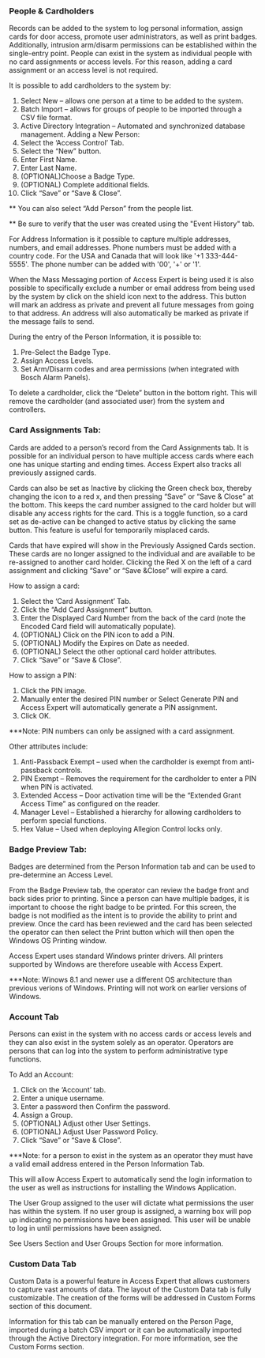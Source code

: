 ### People & Cardholders
Records can be added to the system to log personal information, assign cards for door access, promote
user administrators, as well as print badges. Additionally, intrusion arm/disarm permissions can be
established within the single-entry point. People can exist in the system as individual people with no card 
assignments or access levels. For this reason, adding a card assignment or an access level is not required.

It is possible to add cardholders to the system by:

1. Select New – allows one person at a time to be added to the system. 
2. Batch Import – allows for groups of people to be imported through a CSV file format.
3. Active Directory Integration – Automated and synchronized database management.
Adding a New Person:
1. Select the ‘Access Control’ Tab.
2. Select the “New” button.
3. Enter First Name.
4. Enter Last Name.
5. (OPTIONAL)Choose a Badge Type.
6. (OPTIONAL) Complete additional 
fields.
7. Click “Save” or “Save & Close”.

** You can also select “Add Person” from 
the people list.

** Be sure to verify that the user was created using the "Event History" tab.

For Address Information is it possible to 
capture multiple addresses, numbers, and 
email addresses. Phone numbers must be 
added with a country code. For the USA and Canada that will look like '+1 333-444-5555'. The phone number 
can be added with '00', '+' or '1'.

When the Mass Messaging portion of Access Expert is being used it is also possible to specifically exclude a 
number or email address from being used by the system by click on the shield icon next to the address. This 
button will mark an address as private and prevent all future messages from going to that address. An address 
will also automatically be marked as private if the message fails to send.

During the entry of the Person Information, it is possible to:

1. Pre-Select the Badge Type.
2. Assign Access Levels.
3. Set Arm/Disarm codes and area permissions (when integrated with Bosch Alarm Panels).

To delete a cardholder, click the “Delete” button in the bottom right. This will remove the cardholder (and 
associated user) from the system and controllers.

### Card Assignments Tab:

Cards are added to a person’s record from the Card Assignments tab. It is possible for an individual person to 
have multiple access cards where each one has unique starting and ending times. Access Expert also tracks all
previously assigned cards.

Cards can also be set as Inactive by clicking the Green check box, thereby changing the icon to a red x, and then 
pressing “Save” or “Save & Close” at the bottom. This keeps the card number assigned to the card holder but 
will disable any access rights for the card. This is a toggle function, so a card set as de-active can be changed to 
active status by clicking the same button. This feature is useful for temporarily misplaced cards.

Cards that have expired will show in the Previously Assigned Cards section. These cards are no longer assigned 
to the individual and are available to be re-assigned to another card holder. Clicking the Red X on the left of a 
card assignment and clicking “Save” or “Save &Close” will expire a card.

How to assign a card:

1. Select the ‘Card Assignment’ Tab.
2. Click the “Add Card Assignment” button.
3. Enter the Displayed Card Number from the back of the card (note the Encoded Card field will 
automatically populate).
4. (OPTIONAL) Click on the PIN icon to add a PIN.
5. (OPTIONAL) Modify the Expires on Date as needed.
6. (OPTIONAL) Select the other optional card holder attributes.
7. Click “Save” or “Save & Close”.

How to assign a PIN:

1. Click the PIN image.
2. Manually enter the desired PIN number or Select 
Generate PIN and Access Expert will automatically 
generate a PIN assignment.
3. Click OK.

***Note: PIN numbers can only be assigned with a card assignment.

Other attributes include:

1. Anti-Passback Exempt – used when the cardholder is exempt from anti-passback controls.
2. PIN Exempt – Removes the requirement for the cardholder to enter a PIN when PIN is activated.
3. Extended Access – Door activation time will be the “Extended Grant Access Time” as configured on the 
reader.
4. Manager Level – Established a hierarchy for allowing cardholders to perform special functions.
5. Hex Value – Used when deploying Allegion Control locks only.

### Badge Preview Tab:

Badges are determined from the Person Information tab and can be used to pre-determine an Access Level.

From the Badge Preview tab, the operator can review the 
badge front and back sides prior to printing.
Since a person can have multiple badges, it is important to 
choose the right badge to be printed. For this screen, the 
badge is not modified as the intent is to provide the ability 
to print and preview. Once the card has been reviewed 
and the card has been selected the operator can then 
select the Print button which will then open the Windows
OS Printing window.

Access Expert uses standard Windows printer drivers. All 
printers supported by Windows are therefore useable
with Access Expert. 

***Note: Winows 8.1 and newer use a different OS
architecture than previous verions of Windows. Printing will not work on earlier versions of Windows.

### Account Tab
Persons can exist in the system with no access cards or access levels and they can also exist in the system solely 
as an operator. Operators are persons that can log into the system to perform administrative type functions.

To Add an Account:

1. Click on the ‘Account’ tab.
2. Enter a unique username.
3. Enter a password then Confirm the 
password.
4. Assign a Group.
5. (OPTIONAL) Adjust other User 
Settings.
6. (OPTIONAL) Adjust User Password 
Policy.
7. Click “Save” or “Save & Close”.

***Note: for a person to exist in the system as 
an operator they must have a valid email 
address entered in the Person Information Tab.

This will allow Access Expert to automatically send the login information to the user as well as instructions for 
installing the Windows Application.

The User Group assigned to the user will dictate what permissions the user has within the system. If no user group 
is assigned, a warning box will pop up indicating no permissions have been assigned. This user will be unable to 
log in until permissions have been assigned. 

See Users Section and User Groups Section for more information. 

### Custom Data Tab
Custom Data is a powerful feature in Access Expert that allows customers to capture vast amounts of data. The 
layout of the Custom Data tab is fully customizable. The creation of the forms will be addressed in Custom Forms
section of this document.

Information for this tab can be manually 
entered on the Person Page, imported during 
a batch CSV import or it can be automatically 
imported through the Active Directory 
integration.
For more information, see the Custom Forms
section.
